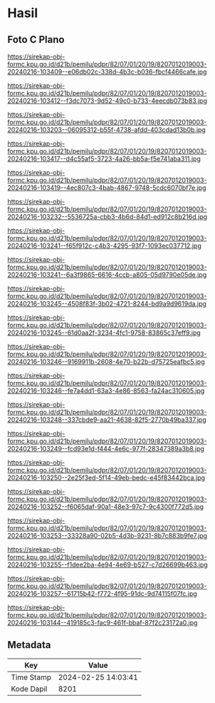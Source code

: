 # Hasil

## Foto C Plano

https://sirekap-obj-formc.kpu.go.id/d21b/pemilu/pdpr/82/07/01/20/19/8207012019003-20240216-103409--e06db02c-338d-4b3c-b036-fbcf4466cafe.jpg

https://sirekap-obj-formc.kpu.go.id/d21b/pemilu/pdpr/82/07/01/20/19/8207012019003-20240216-103412--f3dc7073-9d52-49c0-b733-4eecdb073b83.jpg

https://sirekap-obj-formc.kpu.go.id/d21b/pemilu/pdpr/82/07/01/20/19/8207012019003-20240216-103203--06095312-b55f-4738-afdd-403cdad13b0b.jpg

https://sirekap-obj-formc.kpu.go.id/d21b/pemilu/pdpr/82/07/01/20/19/8207012019003-20240216-103417--d4c55af5-3723-4a26-bb5a-f5e741aba311.jpg

https://sirekap-obj-formc.kpu.go.id/d21b/pemilu/pdpr/82/07/01/20/19/8207012019003-20240216-103419--4ec807c3-4bab-4867-9748-5cdc6070bf7e.jpg

https://sirekap-obj-formc.kpu.go.id/d21b/pemilu/pdpr/82/07/01/20/19/8207012019003-20240216-103232--5536725a-cbb3-4b6d-84d1-ed912c8b216d.jpg

https://sirekap-obj-formc.kpu.go.id/d21b/pemilu/pdpr/82/07/01/20/19/8207012019003-20240216-103241--f65f912c-c4b3-4295-93f7-1093ec037712.jpg

https://sirekap-obj-formc.kpu.go.id/d21b/pemilu/pdpr/82/07/01/20/19/8207012019003-20240216-103241--6a3f9865-6616-4ccb-a805-05d9790e05de.jpg

https://sirekap-obj-formc.kpu.go.id/d21b/pemilu/pdpr/82/07/01/20/19/8207012019003-20240216-103245--4508f83f-3b02-4721-8244-bd9a9d9619da.jpg

https://sirekap-obj-formc.kpu.go.id/d21b/pemilu/pdpr/82/07/01/20/19/8207012019003-20240216-103245--61d0aa2f-3234-4fc1-9758-83865c37eff9.jpg

https://sirekap-obj-formc.kpu.go.id/d21b/pemilu/pdpr/82/07/01/20/19/8207012019003-20240216-103246--9169911b-2608-4e70-b22b-d75725eafbc5.jpg

https://sirekap-obj-formc.kpu.go.id/d21b/pemilu/pdpr/82/07/01/20/19/8207012019003-20240216-103246--fe7a4dd1-63a3-4e86-8563-fa24ac310605.jpg

https://sirekap-obj-formc.kpu.go.id/d21b/pemilu/pdpr/82/07/01/20/19/8207012019003-20240216-103248--337cbde9-aa21-4638-82f5-2770b49ba337.jpg

https://sirekap-obj-formc.kpu.go.id/d21b/pemilu/pdpr/82/07/01/20/19/8207012019003-20240216-103249--fcd93e1d-f444-4e6c-977f-28347389a3b8.jpg

https://sirekap-obj-formc.kpu.go.id/d21b/pemilu/pdpr/82/07/01/20/19/8207012019003-20240216-103250--2e25f3ed-5f14-49eb-bedc-e45f83442bca.jpg

https://sirekap-obj-formc.kpu.go.id/d21b/pemilu/pdpr/82/07/01/20/19/8207012019003-20240216-103252--f6065daf-90a1-48e3-97c7-9c4300f772d5.jpg

https://sirekap-obj-formc.kpu.go.id/d21b/pemilu/pdpr/82/07/01/20/19/8207012019003-20240216-103253--33328a90-02b5-4d3b-9231-8b7c883b9fe7.jpg

https://sirekap-obj-formc.kpu.go.id/d21b/pemilu/pdpr/82/07/01/20/19/8207012019003-20240216-103255--f1dee2ba-4e94-4e69-b527-c7d26699b463.jpg

https://sirekap-obj-formc.kpu.go.id/d21b/pemilu/pdpr/82/07/01/20/19/8207012019003-20240216-103257--61715b42-f772-4f95-91dc-9d74115f07fc.jpg

https://sirekap-obj-formc.kpu.go.id/d21b/pemilu/pdpr/82/07/01/20/19/8207012019003-20240216-103144--419185c3-fac9-461f-bbaf-87f2c23172a0.jpg


## Metadata

| Key        | Value               |
| ---------- | ------------------- |
| Time Stamp | 2024-02-25 14:03:41 |
| Kode Dapil | 8201                |



